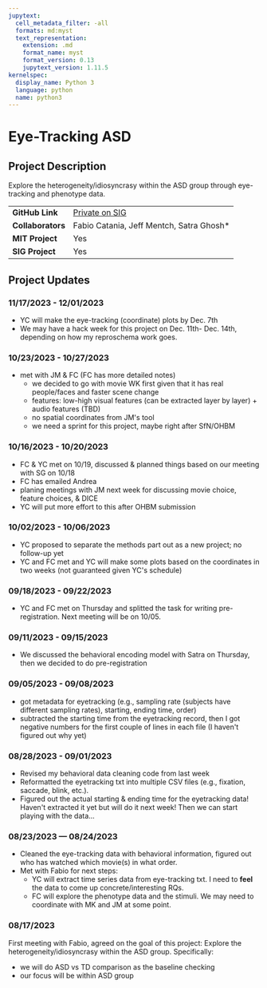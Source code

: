 ```yaml
---
jupytext:
  cell_metadata_filter: -all
  formats: md:myst
  text_representation:
    extension: .md
    format_name: myst
    format_version: 0.13
    jupytext_version: 1.11.5
kernelspec:
  display_name: Python 3
  language: python
  name: python3
---
```


# Eye-Tracking ASD

## Project Description
Explore the heterogeneity/idiosyncrasy within the ASD group through eye-tracking and phenotype data.

| | |
| -------------- | ----------------------------- |
| **GitHub Link**  | [Private on SIG](https://github.com/sensein/eye-tracking-asd) |
| **Collaborators**| Fabio Catania, Jeff Mentch, Satra Ghosh* |
| **MIT Project**  | Yes |
| **SIG Project**  | Yes |

## Project Updates

### 11/17/2023 - 12/01/2023
- YC will make the eye-tracking (coordinate) plots by Dec. 7th
- We may have a hack week for this project on Dec. 11th- Dec. 14th, depending on how my reproschema work goes.

### 10/23/2023 - 10/27/2023
- met with JM & FC (FC has more detailed notes)
  - we decided to go with movie WK first given that it has real people/faces and faster scene change
  - features: low-high visual features (can be extracted layer by layer) + audio features (TBD)
  - no spatial coordinates from JM's tool
  - we need a sprint for this project, maybe right after SfN/OHBM

### 10/16/2023 - 10/20/2023
- FC & YC met on 10/19, discussed & planned things based on our meeting with SG on 10/18
- FC has emailed Andrea
- planing meetings with JM next week for discussing movie choice, feature choices, & DICE
- YC will put more effort to this after OHBM submission

### 10/02/2023 - 10/06/2023
- YC proposed to separate the methods part out as a new project; no follow-up yet
- YC and FC met and YC will make some plots based on the coordinates in two weeks (not guaranteed given YC's schedule)

### 09/18/2023 - 09/22/2023
- YC and FC met on Thursday and splitted the task for writing pre-registration. Next meeting will be on 10/05.

### 09/11/2023 - 09/15/2023
- We discussed the behavioral encoding model with Satra on Thursday, then we decided to do pre-registration

### 09/05/2023 - 09/08/2023
- got metadata for eyetracking (e.g., sampling rate (subjects have different sampling rates), starting, ending time, order)
- subtracted the starting time from the eyetracking record, then I got negative numbers for the first couple of lines in each file (I haven't figured out why yet)

### 08/28/2023 - 09/01/2023
- Revised my behavioral data cleaning code from last week
- Reformatted the eyetracking txt into multiple CSV files (e.g., fixation, saccade, blink, etc.).
- Figured out the actual starting & ending time for the eyetracking data! Haven't extracted it yet but will do it next week! Then we can start playing with the data...

### 08/23/2023 — 08/24/2023
- Cleaned the eye-tracking data with behavioral information, figured out who has watched which movie(s) in what order.
- Met with Fabio for next steps:
  - YC will extract time series data from eye-tracking txt. I need to **feel** the data to come up concrete/interesting RQs. 
  - FC will explore the phenotype data and the stimuli. We may need to coordinate with MK and JM at some point.

### 08/17/2023
First meeting with Fabio, agreed on the goal of this project: Explore the heterogeneity/idiosyncrasy within the ASD group. Specifically:
- we will do ASD vs TD comparison as the baseline checking
- our focus will be within ASD group


